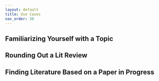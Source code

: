 ```yaml
---
layout: default
title: Use Cases
nav_order: 30
---
```



## Familiarizing Yourself with a Topic

## Rounding Out a Lit Review

## Finding Literature Based on a Paper in Progress